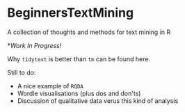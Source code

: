 # BeginnersTextMining
A collection of thoughts and methods for text mining in R

**Work In Progress!*


Why `tidytext` is better than `tm` can be found here.



Still to do:  
* A nice example of `RQDA`
* Wordle visualisations (plus dos and don'ts)
* Discussion of qualitative data verus this kind of analysis